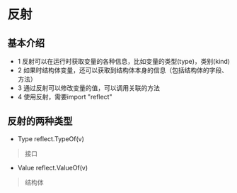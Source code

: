 # 反射

## 基本介绍
- 1 反射可以在运行时获取变量的各种信息，比如变量的类型(type)，类别(kind)
- 2 如果时结构体变量，还可以获取到结构体本身的信息（包括结构体的字段、方法）
- 3 通过反射可以修改变量的值，可以调用关联的方法
- 4 使用反射，需要import "reflect"

## 反射的两种类型

- Type reflect.TypeOf(v)
> 接口
- Value reflect.ValueOf(v)
> 结构体